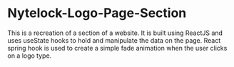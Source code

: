 # Nytelock-Logo-Page-Section
This is a recreation of a section of a website. It is built using ReactJS and uses useState hooks to hold and manipulate the data on the page. React spring hook is used to create a simple fade animation when the user clicks on a logo type.
